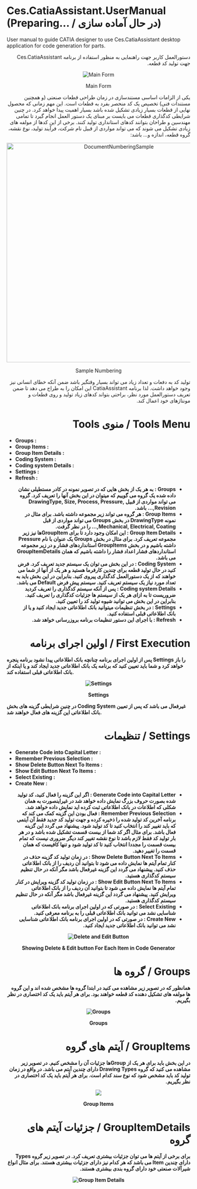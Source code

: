 # Ces.CatiaAssistant.UserManual (Preparing... / در حال آماده سازی)
<p>User manual to guide CATIA designer to use Ces.CatiaAssistant desktop application for code generation for parts.</p>
<p dir="rtl">دستورالعمل کاربر جهت راهنمایی به منظور استفاده از برنامه Ces.CatiaAssistant جهت تولید کد قطعه.</p>

<div align="center">
  <img alt="Main Form" src="https://github.com/CesSolutions/Ces.CatiaAssistant.UserManual/assets/74654532/eed965dc-109b-4cb0-99f1-c4d33bef58f4"/>  
  <p>Main Form</p>
</div>

<p dir="rtl">
  یکی از الزامات اساسی مستندسازی در زمان طراحی قطعات صنعتی (و همچنین مستندات فنی) تخصیص یک کد منحصر بفرد به قطعات است. این مهم زمانی که محصول نهایی از قطعات بسیار زیادی تشکیل شده باشد بسیار اهمیت پیدا خواهد کرد. در چنین شرایطی کدگذاری قطعات می بایست بر مبنای یک دستور العمل انجام گیرد تا تمامی مهندسین و طراحان بتوانند کدهای استانداری تولید کنند. برخی از این کدها از مولفه های زیادی تشکیل می شوند که می تواند مواردی از قبیل نام شرکت، فرآیند تولید، نوع نقشه، گروه قطعه، اندازه و... باشد:
</p>

<div align="center">
  <img width="600" alt="DocumentNumberingSample" src="https://github.com/CesSolutions/Ces.CatiaAssistant.UserManual/assets/74654532/f8f1138f-aab3-459e-8b4a-e543dcd97a6f">
  <p>Sample Numbering</p>
</div>

<p dir="rtl">
  تولید کد به دفعات و تعداد زیاد می تواند بسیار وقتگیر باشد ضمن آنکه خطای انسانی نیز وجود خواهد داشت. لذا برنامه CatiaAssistant این امکان را به طراح می دهد تا ضمن تعریف دستورالعمل مورد نظر، براحتی بتواند کدهای زیاد تولید و روی قطعات و مونتاژهای خود اعمال کند.
</p>

<h1 dir="rtl">Tools Menu / منوی Tools</h1>
<ul>
  <li><b>Groups : <b/></li>
  <li><b>Group Items : <b/></li>
  <li><b>Group Item Details : <b/></li>
  <li><b>Coding System : <b/></li>
  <li><b>Coding system Details : <b/></li>
  <li><b>Settings : <b/></li>
  <li><b>Refresh : <b/></li>
</ul>

<ul dir="rtl">
  <li><b>Groups : <b/>
    به هر یک از بخش هایی که در تصویر نمونه در کادر مستطیلی نشان داده شده یک گروه می گوییم که میتوان در این بخش آنها را تعریف کرد. گروه می تواند مواردی از قبیل DrawingType, Size, Process, Pressure, Revision,... باشد.
  </li>
  <li><b>Group Items : <b/>
    هر گروه می تواند زیر مجموعه داشته باشد. برای مثال در نمونه DrawingType در بخش Groups می تواند مواردی از قبل Mechanical, Electrical, Coating,... را در نظر گرفت.
  </li>
  <li><b>Group Item Details : <b/>
    این امکان وجود دارد تا برای GroupItemها نیز زیر مجموعه تعریف کرد. برای مثال در بخش Groups یک عنوان با نام Pressure داشته باشیم و در بخش GroupItems استانداردهای فشار و در زیر مجموعه استانداردهای فشار اعداد فشار را داشته باشیم که همان GroupItemDetails می باشد.
  </li>
  <li><b>Coding System : <b/>
    در این بخش می توان یک سیستم جدید تعریف کرد. فرض کنید در حال تولید قطعه برای چندین کارفرما هستید و هر یک از آنها از شما می خواهند که از یک دستورالعمل کدگذاری پیروی کنید. بنابراین در این بخش باید به تعداد مورد نیاز یک سیستم تعریف کنید. سیستم پیش فرض Default می باشد.
  </li>
  <li><b>Coding system Details : <b/>
    پس از آنکه سیستم کدگذاری را تعریف کردید ضروریست تا به ازای هر یک از سیستم ها جزئیات کدگذاری را تعریف کنید. بنابراین در این بخش می توانید شیوه تولید کد را تعیین کنید.
  </li>
  <li><b>Settings : <b/>
    در بخش تنظیمات میتوانید بانک اطلاعاتی جدید ایجاد کنید و یا از بانک اطلاعاتی قبلی استفاده کنید.
  </li>
  <li><b>Refresh : <b/>
    با اجرای این دستور تنظیمات برنامه بروزرسانی خواهد شد.
  </li>
</ul>

<h1 dir="rtl">First Execution / اولین اجرای برنامه</h1>
<p>
  پس از اولین اجرای برنامه چنانچه بانک اطلاعاتی پیدا نشود برنامه پنجره Settings را باز خواهد کرد و شما باید تعیین کنید که برنامه یک بانک اطلاعاتی جدید ایجاد کند و یا اینکه از بانک اطلاعاتی قبلی استفاده کند.
</p>

<div align="center">
  <img alt="Settings" src="https://github.com/CesSolutions/Ces.CatiaAssistant.UserManual/assets/74654532/25150af8-f60d-4c11-9da4-f0760b74fbf1"/>
  <p>Settings</p>
</div>

<p>
  در چنین شرایطی گزینه های بخش Coding System غیرفعال می باشد که پس از تعیین بانک اطلاعاتی این گزینه های فعال خواهند شد.
</p>

<h1 dir="rtl">Settings / تنظیمات</h1>
<ul>
  <li><b>Generate Code into Capital Letter : </b></li>
  <li><b>Remember Previous Selection : </b></li>
  <li><b>Show Delete Button Next To Items : </b></li>
  <li><b>Show Edit Button Next To Items : </b></li>
  <li><b>Select Existing : </b></li>
  <li><b>Create New : </b></li>
</ul>

<ul dir="rtl">
  <li><b>Generate Code into Capital Letter : </b>
  اگر این گزینه را فعال کنید، کد تولید شده بصورت حروف بزرگ نمایش داده خواهد شد در غیراینصورت به همان شکلی که اطلاعات در بانک اطلاعاتی ثبت کرده اید نمایش داده خواهد شد.
  </li>
  <li><b>Remember Previous Selection : </b>
  فعال بودن این گزینه کمک می کند که برنامه آخرین کد تولید شده را ذخیره کرده و جهت تولید کد جدید فقط آن آیتمی که باید تغییر کند را انتخاب کنید تا کد تولید شود. پیشنهاد می گردد این گزینه فعال باشد. برای مثال اگر کد شما از بیست قسمت تشکیل شده باشد و در هر بار تولید کد فقط لازم باشد تا نوع نقشه تغییر کند دیگر ضروری نیست که تمام بیست قسمت را مجددا انتخاب کنید تا کد تولید شود و تنها کافیست که همان قسمت را تغییر دهید.
  </li>
  <li><b>Show Delete Button Next To Items : </b>
  در زمان تولید کد گزینه حذف در کنار تمام آیتم ها نمایش داده می شود تا بتوانید آن ردیف را از بانک اطلاعاتی حذف کنید. پیشنهاد می گردد این گزینه غیرفعال باشد مگر آنکه در حال تنظیم سیستم کدگذاری هستید.
  </li>
  <li><b>Show Edit Button Next To Items : </b>
  در زمان تولید کد گزینه ویرایش در کنار تمام آیتم ها نمایش داده می شود تا بتوانید آن ردیف را از بانک اطلاعاتی ویرایش کنید. پیشنهاد می گردد این گزینه غیرفعال باشد مگر آنکه در حال تنظیم سیستم کدگذاری هستید.
  </li>
  <li><b>Select Existing : </b>
  در صورتی که در اولین اجرای برنامه بانک اطلاعاتی شناسایی نشد می توانید بانک اطلاعاتی قبلی را به برنامه معرفی کنید.
  </li>
  <li><b>Create New : </b>
  در صورتی که در اولین اجرای برنامه بانک اطلاعاتی شناسایی نشد می توانید بانک اطلاعاتی جدید ایجاد کنید.
  </li>
</ul>

<div align="center">
  <img alt="Delete and Edit Button" src="https://github.com/CesSolutions/Ces.CatiaAssistant.UserManual/assets/74654532/84f3d817-eda3-4243-aeb7-8dfa32dbdf26"/>
  <p>Showing Delete & Edit button For Each Item in Code Generator</p>
</div>

<h1 dir="rtl">Groups / گروه ها</h1>
<p dir="rtl">
  همانظور که در تصویر زیر مشاهده می کنید در ابتدا گروه ها مشخص شده اند و این گروه ها مولفه های تشکیل دهنده کد قطعه خواهند بود. برای هر آیتم باید یک کد اختصاری در نظر بگیریم.
</p>

<div align="center">
  <img alt="Groups" src="https://github.com/CesSolutions/Ces.CatiaAssistant.UserManual/assets/74654532/d0f04c9d-0ee3-4ffa-a6c1-d41e7bec324a"/>
  <p>Groups</p>
</div>

<h1 dir="rtl">GroupItems / آیتم های گروه</h1>
<p dir="rtl">
  در این بخش باید برای هر یک از Groupها جزئیات آن را مشخص کنیم. در تصویر زیر مشاهده می کنید که گروه Drawing Types دارای چندین آیتم می باشد. در واقع در زمان تولید کد باید مشخص شود که نوع سند کدام است. برای هر آیتم باید یک کد اختصاری در نظر بگیریم.
</p>

<div align="center">
  <img src="https://github.com/CesSolutions/Ces.CatiaAssistant.UserManual/assets/74654532/80727d4e-a4ad-4242-9471-b773951b57e8"/>
  <p>Group Items</p>
</div>

<h1 dir="rtl">GroupItemDetails / جزئیات آیتم های گروه</h1>
<p dir="rtl">
  برای برخی از آیتم ها می توان جزئیات بیشتری تعریف کرد. در تصویر زیر گروه Types دارای چندین Item می باشد که هر کدام نیز دارای جزئیات بیشتری هستند. برای مثال انواع شیرآلات صنعتی خود دارای گروه بندی بیشتری هستند.
</p>

<div align="center">
  <img alt="Group Item Details" src="https://github.com/CesSolutions/Ces.CatiaAssistant.UserManual/assets/74654532/79619b97-4b2f-4811-90b7-217159956d65"/>
</div>
